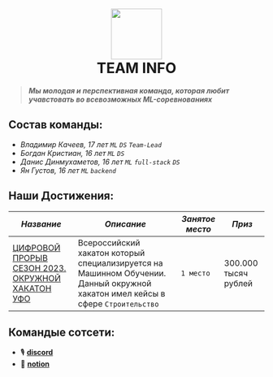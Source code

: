 <h1 align="center"><img src="https://cdn.discordapp.com/attachments/1118632878159450264/1141410270619639828/image.png" width=100/><div> </div>TEAM INFO</h1>
  
> <b>***Мы молодая и перспективная команда, которая любит учавстовать во всевозможных ML-соревнованиях***</b>

## Состав команды:

-  *Владимир Качеев, 17 лет `````ML````` `DS` `Team-Lead`*
-  *Богдан Кристиан, 16 лет  ````ML```` `DS`*
-  *Данис Динмухаметов, 16 лет  ``ML`` ``full-stack`` `DS`*
-  *Ян Густов, 16 лет `ML` `backend`*

## Наши Достижения:

| <i>Название</i> | <i>Описание</i> | <i>Занятое место</i> | <i>Приз</i> |
| --- | --- | --- | --- |
| <a href="https://hacks-ai.ru/hackathons.html?eventId=969074&caseEl=981627&tab=3">ЦИФРОВОЙ ПРОРЫВ СЕЗОН 2023. ОКРУЖНОЙ ХАКАТОН УФО</a> | Всероссийский хакатон который специализируется на Машинном Обучении. Данный окружной хакатон имел кейсы в сфере `Строительство` | `1 место` | 300.000 тысяч рублей |

## Командые сотсети:

<ul>

<li>🎙️ <a href="https://discord.gg/4sz6EEJ8"><b>discord</b></a></li>

<li>📒 <a href="https://www.notion.so/team/c7b8e233-6974-4f7f-a239-7db384143214/join"><b>notion</b></a></li>

